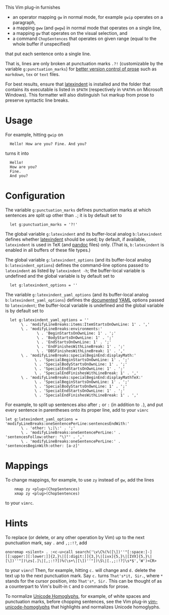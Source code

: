 This Vim plug-in furnishes

- an operator mapping `gw` in normal mode, for example `gwip` operates on a paragraph,
- a mapping `gww` (and `gwgw`) in normal mode that operates on a single line,
- a mapping `gw` that operates on the visual selection, and
- a command `ChopSentences` that operates on given range (equal to the whole buffer if unspecified)

that put each sentence onto a single line.

That is, lines are only broken at punctuation marks `.?!` (customizable by the variable `g:punctuation_marks`) for [better version control of prose](https://news.ycombinator.com/item?id=4642395) such as `markdown`, `tex` or `text` files.

For best results, ensure that [latexindent](https://github.com/cmhughes/latexindent.pl) is installed and the folder that contains its executable is listed in `$PATH` (respectively in `%PATH%` on Microsoft Windows).
This formatter will also distinguish `TeX` markup from prose to preserve syntactic line breaks.

# Usage

For example, hitting `gwip` on

```
  Hello! How are you? Fine. And you?
```

turns it into

```
  Hello!
  How are you?
  Fine.
  And you?
```

# Configuration

The variable `g:punctuation_marks` defines punctuation marks at which sentences are split up other than `.`;
it is by default set to

```vim
  let g:punctuation_marks = '?!'
```

The global variable `g:latexindent` and its buffer-local analog `b:latexindent` defines whether [latexindent](https://github.com/cmhughes/latexindent.pl) should be used;
by default, if available, `latexindent` is used in TeX (and [pandoc](https://github.com/vim-pandoc/vim-pandoc) files) only.
(That is, `b:latexindent` is enabled in all buffers of these file types.)

The global  variable `g:latexindent_options` (and its buffer-local analog `b:latexindent_options`) defines the command-line options passed to `latexindent` as listed by `latexindent -h`;
the buffer-local variable is undefined and the global variable is by default set to

```vim
  let g:latexindent_options = ''
```

The variable `g:latexindent_yaml_options` (and its buffer-local analog `b:latexindent_yaml_options`) defines the  [documented](http://ctan.uib.no/support/latexindent/documentation/latexindent.pdf) [YAML](https://en.wikipedia.org/wiki/YAML) options passed to `latexindent`;
the buffer-local variable is undefined and the global variable is by default set to

```vim
  let g:latexindent_yaml_options = ''
       \ . 'modifyLineBreaks:items:ItemStartsOnOwnLine: 1' . ','
       \ . 'modifyLineBreaks:environments:'
              \ . 'BeginStartsOnOwnLine: 1' . ';'
              \ . 'BodyStartsOnOwnLine: 1' . ';'
              \ . 'EndStartsOnOwnLine: 1' . ';'
              \ . 'EndFinishesWithLineBreak: 1' . ';'
              \ . 'DBSFinishesWithLineBreak: 1' . ','
       \ . 'modifyLineBreaks:specialBeginEnd:displayMath:'
             \ . 'SpecialBeginStartsOnOwnLine: 1' . ';'
             \ . 'SpecialBodyStartsOnOwnLine: 1' . ';'
             \ . 'SpecialEndStartsOnOwnLine: 1' . ';'
             \ . 'SpecialEndFinishesWithLineBreak: 1' . ','
       \ . 'modifyLineBreaks:specialBeginEnd:displayMathTeX:'
             \ . 'SpecialBeginStartsOnOwnLine: 1' . ';'
             \ . 'SpecialBodyStartsOnOwnLine: 1' . ';'
             \ . 'SpecialEndStartsOnOwnLine: 1' . ';'
             \ . 'SpecialEndFinishesWithLineBreak: 1' . ','
```

For example, to split up sentences also after `;` or `:`  (in addition to `.`), and put every sentence in parentheses onto its proper line, add to your `vimrc`

```vim
let g:latexindent_yaml_options = 'modifyLineBreaks:oneSentencePerLine:sentencesEndWith:'
       \ . 'other: \;|\:' . ';'
       \ . 'modifyLineBreaks:oneSentencePerLine:' . 'sentencesFollow:other: "\)"' . ','
       \ . 'modifyLineBreaks:oneSentencePerLine:' . 'sentencesBeginWith:other: [a-z]'
```

# Mappings

To change mappings, for example, to use `zy` instead of `gw`, add the lines

```vim
    nmap zy <plug>(ChopSentences)
    xmap zy <plug>(ChopSentences)
```

to your `vimrc`.

# Hints

To replace (or delete, or any other operation by Vim) up to the next punctuation mark, say `.` and `,;:!?`, add

```vim
onoremap <silent> . :<c-u>call search('\v\C%(%([\])''"[:space:]-][[:upper:][:lower:]]{2,}\|[[:digit:]]{3,}\|[ivx]{5,}\|[IVX]{5,}\|[\])''"])\zs[.]\|[,;:!?])%(\s+\|[\])''"])\S\|[.,;:!?]\s*$','W')<CR>
```

to your `vimrc`!
Then, for example, hitting `c.` will change and `d.` delete the text up to the next punctuation mark.
Say `c.` turns `That's*it, Sir.`, where `*` stands for the cursor position, into `That's*, Sir.`
This can be thought of as a counterpart to Vim's built-in `C` and `D` commands for prose.

To normalize [Unicode Homoglyphs](https://www.irongeek.com/homoglyph-attack-generator.php), for example, of white spaces and punctuation marks, before chopping sentences, see the Vim plug-in [vim-unicode-homoglyphs](https://github.com/Konfekt/vim-unicode-homoglyphs) that highlights and normalizes Unicode homoglyphs.


